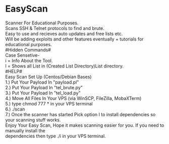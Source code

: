 # EasyScan
Scanner For Educational Purposes.<br/>
Scans SSH & Telnet protocols to find and brute.<br/>
Easy to use and recieves auto updates and free lists etc.<br/>
Will be adding exploits and other features eventually + tutorials for educational purposes.<br/>
#Hidden Commands#<br/>
Case Sensetive-<br/>
i = Info About the Tool.<br/>
l = Shows all List in (Created List Directory)List directory.<br/>
#HELP#<br/>
Easy Scan Set Up (Centos/Debian Bases)<br/>
1.) Put Your Payload In "payload.pl"<br/>
2.) Put Your Payload In "tel_brute.py"<br/>
3.) Put Your Payload In "tel_load.py"<br/>
4.) Move All Files In Your VPS (via WinSCP, FileZilla, MobaXTerm)<br/>
5.) type chmod 777 * in your VPS terminal<br/>
6.) ./scan<br/>
7.) Once the scanner has started Pick option I to install dependencies so your scanning stuff works.<br/>
Enjoy Your Easy Scan, Hope it makes scanning easier for you. If you need to manually install the<br/>
dependencies then type ./i in your VPS terminal.<br/>
